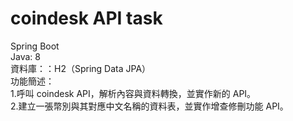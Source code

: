 # coindesk API task
Spring Boot <br>
Java: 8 <br>
資料庫：：H2（Spring Data JPA） <br>
功能簡述：  <br>
1.呼叫 coindesk API，解析內容與資料轉換，並實作新的 API。 <br>
2.建立一張幣別與其對應中文名稱的資料表，並實作增查修刪功能 API。
